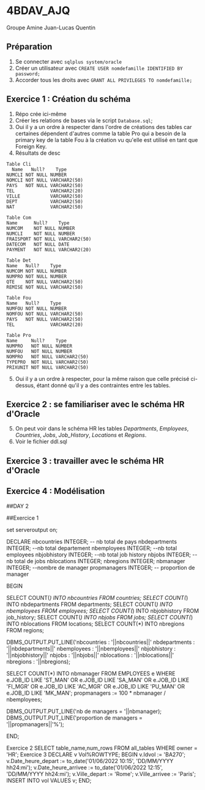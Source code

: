 # 4BDAV_AJQ

Groupe Amine Juan-Lucas Quentin

## Préparation
1. Se connecter avec `sqlplus system/oracle`
2. Créer un utilisateur avec `CREATE USER nomdefamille IDENTIFIED BY password;`
3. Accorder tous les droits avec `GRANT ALL PRIVILEGES TO nomdefamille;`

## Exercice 1 : Création du schéma
1. Répo crée ici-même
2. Créer les relations de bases via le script `Database.sql`;
3. Oui il y a un ordre à respecter dans l'ordre de créations des tables car certaines dépendent d'autres comme la table Pro qui a besoin de la primary key de la table Fou à la création vu qu'elle est utilisé en tant que Foreign Key.
4. Résultats de desc
```
Table Cli
  Name   Null?    Type        
NUMCLI NOT NULL NUMBER     
NOMCLI NOT NULL VARCHAR2(50)
PAYS   NOT NULL VARCHAR2(50)
TEL             VARCHAR2(20)
VILLE           VARCHAR2(50)
DEPT            VARCHAR2(50)
NAT             VARCHAR2(50)

Table Com
Name      Null?    Type         
NUMCOM    NOT NULL NUMBER       
NUMCLI    NOT NULL NUMBER     
FRAISPORT NOT NULL VARCHAR2(50)
DATECOM   NOT NULL DATE      
PAYMENT   NOT NULL VARCHAR2(20)

Table Det 
Name   Null?    Type         
NUMCOM NOT NULL NUMBER       
NUMPRO NOT NULL NUMBER       
QTE    NOT NULL VARCHAR2(50)
REMISE NOT NULL VARCHAR2(50) 

Table Fou
Name   Null?    Type         
NUMFOU NOT NULL NUMBER       
NOMFOU NOT NULL VARCHAR2(50)
PAYS   NOT NULL VARCHAR2(50)
TEL             VARCHAR2(20) 
  
Table Pro 
Name     Null?    Type          
NUMPRO   NOT NULL NUMBER       
NUMFOU   NOT NULL NUMBER      
NOMPRO   NOT NULL VARCHAR2(50)
TYPEPRO  NOT NULL VARCHAR2(50) 
PRIXUNIT NOT NULL VARCHAR2(50)
```

5. Oui il y a un ordre à respecter, pour la même raison que celle précisé ci-dessus, étant donné qu'il y a des contraintes entre les tables.

## Exercice 2 : se familiariser avec le schéma HR d'Oracle
5. On peut voir dans le schéma HR les tables *Departments*, *Employees*, *Countries*, *Jobs*, *Job_History*, *Locations* et *Regions*.
6. Voir le fichier ddl.sql

## Exercice 3 : travailler avec le schéma HR d'Oracle


## Exercice 4 : Modélisation


##DAY 2

##Exercice 1

set serveroutput on;

DECLARE
nbcountries INTEGER; -- nb total de pays
nbdepartments INTEGER; --nb total departement
nbemployees INTEGER; --nb total employees
nbjobhistory INTEGER; --nb total job history
nbjobs INTEGER; -- nb total de jobs
nblocations INTEGER;
nbregions INTEGER;
nbmanager INTEGER; --nombre de manager
propmanagers INTEGER; -- proportion de manager

BEGIN

SELECT COUNT(*) INTO nbcountries FROM countries;
SELECT COUNT(*) INTO nbdepartments FROM departments;
SELECT COUNT(*) INTO nbemployees FROM employees;
SELECT COUNT(*) INTO nbjobhistory FROM job_history;
SELECT COUNT(*) INTO nbjobs FROM jobs;
SELECT COUNT(*) INTO nblocations FROM locations;
SELECT COUNT(*) INTO nbregions FROM regions;

DBMS_OUTPUT.PUT_LINE('nbcountries : '||nbcountries||' nbdepartments : '||nbdepartments||' nbemployees : '||nbemployees||' nbjobhistory : '||nbjobhistory||' nbjobs : '||nbjobs||' nblocations : '||nblocations||' nbregions : '||nbregions);


SELECT COUNT(*) INTO nbmanager
FROM EMPLOYEES e
WHERE e.JOB_ID LIKE 'ST_MAN' OR e.JOB_ID LIKE 'SA_MAN' OR e.JOB_ID LIKE 'FI_MGR' OR e.JOB_ID LIKE 'AC_MGR' OR e.JOB_ID LIKE 'PU_MAN' OR e.JOB_ID LIKE 'MK_MAN';
propmanagers := 100 * nbmanager / nbemployees;



DBMS_OUTPUT.PUT_LINE('nb de managers = '||nbmanager);
DBMS_OUTPUT.PUT_LINE('proportion de managers = '||propmanagers||'%');



END;

Exercice 2
SELECT table_name,num_rows FROM all_tables WHERE owner = 'HR';
Exercice 3
DECLARE
v Vol%ROWTYPE;
BEGIN
v.Idvol := 'BA270';
v.Date_heure_depart := to_date('01/06/2022 10:15', 'DD/MM/YYYY hh24:mi');
v.Date_heure_arrivee := to_date('01/06/2022 12:15', 'DD/MM/YYYY hh24:mi');
v.Ville_depart := 'Rome';
v.Ville_arrivee := 'Paris';
INSERT INTO vol VALUES v;
END;
